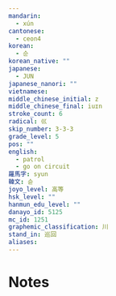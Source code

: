 ```yaml
---
mandarin:
  - xún
cantonese:
  - ceon4
korean:
  - 순
korean_native: ""
japanese:
  - JUN
japanese_nanori: ""
vietnamese:
middle_chinese_initial: z
middle_chinese_final: iuɪn
stroke_count: 6
radical: 巛
skip_number: 3-3-3
grade_level: 5
pos: ""
english:
  - patrol
  - go on circuit
羅馬字: syun
韓文: 슌
joyo_level: 高等
hsk_level: ""
hanmun_edu_level: ""
danayo_id: 5125
mc_id: 1251
graphemic_classification: 川
stand_in: 巡回
aliases:
---
```


# Notes
